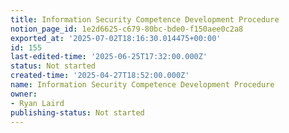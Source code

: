 ```yaml
---
title: Information Security Competence Development Procedure
notion_page_id: 1e2d6625-c679-80bc-bde0-f150aee0c2a8
exported_at: '2025-07-02T18:16:30.014475+00:00'
id: 155
last-edited-time: '2025-06-25T17:32:00.000Z'
status: Not started
created-time: '2025-04-27T18:52:00.000Z'
name: Information Security Competence Development Procedure
owner:
- Ryan Laird
publishing-status: Not started
---
```


<!-- Unsupported block type: table_of_contents -->

<!-- Unsupported block type: unsupported -->

